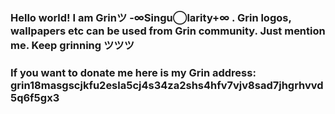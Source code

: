 ### Hello world! I am Grinツ -∞Singu◯larity+∞ . Grin logos, wallpapers etc can be used from Grin community. Just mention me. Keep grinning ツツツ 
### If you want to donate me here is my Grin address: grin18masgscjkfu2esla5cj4s34za2shs4hfv7vjv8sad7jhgrhvvd5q6f5gx3
